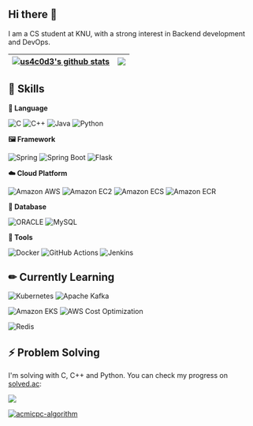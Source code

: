 <!--
**us4c0d3/us4c0d3** is a ✨ _special_ ✨ repository because its `README.md` (this file) appears on your GitHub profile.
-->

## Hi there 👋

I am a CS student at KNU, with a strong interest in Backend development and DevOps.


| <a href="https://github.com/anuraghazra/github-readme-stats"><img align="center" src="https://github-readme-stats.vercel.app/api?username=us4c0d3&show_icons=true&include_all_commits=true&theme=buefy&hide_border=true" alt="us4c0d3's github stats" /></a> | <a href="https://github.com/anuraghazra/github-readme-stats"><img align="center" src="https://github-readme-stats.vercel.app/api/top-langs/?username=us4c0d3&layout=compact&theme=buefy&hide_border=true" /></a> |
| ------------- | ------------- |

## 💎 Skills

**📖 Language**

![C](https://img.shields.io/badge/C-A8B9CC?style=for-the-badge&logo=C&logoColor=white)
![C++](https://img.shields.io/badge/C++-00599C?style=for-the-badge&logo=C%2B%2B&logoColor=white)
![Java](https://img.shields.io/badge/Java-007396?style=for-the-badge&logo=java&logoColor=white)
![Python](https://img.shields.io/badge/Python-3776AB?style=for-the-badge&logo=Python&logoColor=white)

**🖼️ Framework**

![Spring](https://img.shields.io/badge/Spring-6DB33F.svg?&style=for-the-badge&logo=Spring&logoColor=white)
![Spring Boot](https://img.shields.io/badge/Spring%20Boot-6DB33F.svg?&style=for-the-badge&logo=Spring%20Boot&logoColor=white)
![Flask](https://img.shields.io/badge/Flask-%23000.svg?style=for-the-badge&logo=flask&logoColor=white)

**☁️ Cloud Platform**

![Amazon AWS](https://img.shields.io/badge/Amazon%20AWS-232F3E.svg?&style=for-the-badge&logo=amazonaws&logoColor=white)
![Amazon EC2](https://img.shields.io/badge/Amazon%20EC2-FF9900.svg?&style=for-the-badge&logo=amazonec2&logoColor=white)
![Amazon ECS](https://img.shields.io/badge/Amazon%20ECS-FF9900.svg?&style=for-the-badge&logo=amazonecs&logoColor=white)
![Amazon ECR](https://img.shields.io/badge/Amazon%20ECR-FF9900.svg?&style=for-the-badge&logo=amazoneks&logoColor=white)

**💾 Database**

![ORACLE](https://img.shields.io/badge/ORACLE-F80000.svg?&style=for-the-badge&logo=oracle&logoColor=white)
![MySQL](https://img.shields.io/badge/MySQL-4479A1.svg?&style=for-the-badge&logo=mysql&logoColor=white)

**🔨 Tools**

![Docker](https://img.shields.io/badge/Docker-2496ED?style=for-the-badge&logo=Docker&logoColor=white)
![GitHub Actions](https://img.shields.io/badge/github%20actions-%232671E5.svg?style=for-the-badge&logo=githubactions&logoColor=white)
![Jenkins](https://img.shields.io/badge/jenkins-%232C5263.svg?style=for-the-badge&logo=jenkins&logoColor=white)

## ✏ Currently Learning

![Kubernetes](https://img.shields.io/badge/kubernetes-326CE5.svg?&style=for-the-badge&logo=kubernetes&logoColor=white)
![Apache Kafka](https://img.shields.io/badge/Apache%20Kafka-231F20.svg?&style=for-the-badge&logo=apachekafka&logoColor=white)

![Amazon EKS](https://img.shields.io/badge/Amazon%20EKS-FF9900.svg?&style=for-the-badge&logo=amazoneks&logoColor=white)
![AWS Cost Optimization](https://img.shields.io/badge/AWS-Cost%20Optimization-232F3E?style=for-the-badge&logo=amazonaws&logoColor=white)

![Redis](https://img.shields.io/badge/Redis-DC382D?style=for-the-badge&logo=redis&logoColor=white)



## ⚡ Problem Solving

I'm solving with C, C++ and Python.
You can check my progress on [solved.ac](https://solved.ac/akame312):

<a href=https://solved.ac/akame312><img align="center" src="http://mazassumnida.wtf/api/v2/generate_badge?boj=akame312"></a>

[![acmicpc-algorithm](https://github-readme-stats.vercel.app/api/pin/?username=us4c0d3&repo=acmicpc-algorithm&theme=white)](https://github.com/us4c0d3/acmicpc-algorithm)
